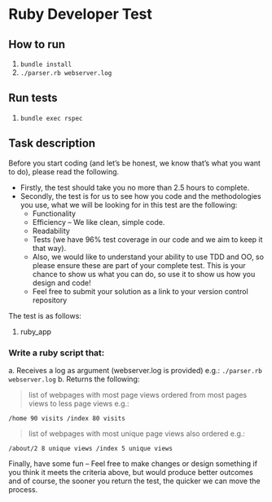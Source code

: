 # Ruby Developer Test

## How to run
1. `bundle install`
2. `./parser.rb webserver.log`

## Run tests
1. `bundle exec rspec`

## Task description

Before you start coding (and let’s be honest, we know that’s what you want to do), please read the following.
- Firstly, the test should take you no more than 2.5 hours to complete.
- Secondly, the test is for us to see how you code and the methodologies you use, what we will be looking for in this test are the following:
    - Functionality
    - Efficiency – We like clean, simple code.
    - Readability
    - Tests (we have 96% test coverage in our code and we aim to keep it that way).
    - Also, we would like to understand your ability to use TDD and OO, so please ensure
these are part of your complete test. This is your chance to show us what you can do,
so use it to show us how you design and code!
    - Feel free to submit your solution as a link to your version control repository

The test is as follows:
1. ruby_app 

### Write a ruby script that:
a. Receives a log as argument (webserver.log is provided) e.g.: `./parser.rb webserver.log`
b. Returns the following:
> list of webpages with most page views ordered from most pages views to less page views e.g.:
```
/home 90 visits /index 80 visits 
```
> list of webpages with most unique page views also ordered e.g.:
```
/about/2 8 unique views /index 5 unique views
```

Finally, have some fun – Feel free to make changes or design something if you think it meets the criteria above, but would produce better outcomes and of course, the sooner you return the test, the quicker we can move the process.

